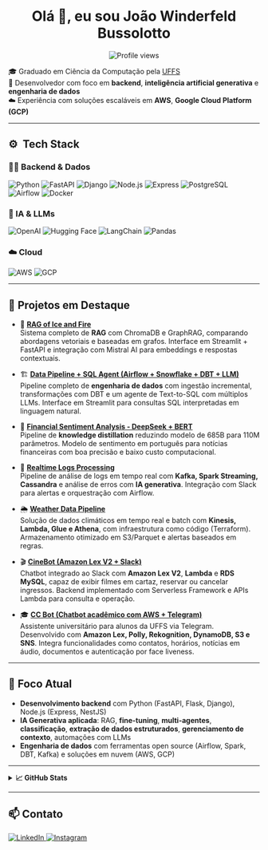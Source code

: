 <!---
<img align="right" height="590em" src="https://raw.githubusercontent.com/gist/joaowinderfeldbussolotto/61a1b529ad7cd2cda9d58fd7153f8eff/raw/c5059cec1959699f19d4de0172690dce20455b75/githubcard.svg"/>
-->

<h1 align="center">Olá 👋, eu sou João Winderfeld Bussolotto</h1>
<p align="center">
  <img src="https://komarev.com/ghpvc/?username=joaowinderfeldbussolotto&color=yellow" alt="Profile views" />
</p>

🎓 Graduado em Ciência da Computação pela <a href="https://www.uffs.edu.br/" target="_blank">UFFS</a>  
💼 Desenvolvedor com foco em **backend**,  **inteligência artificial generativa** e **engenharia de dados**  
☁️ Experiência com soluções escaláveis em **AWS**, **Google Cloud Platform (GCP)** 

---

## ⚙️ &nbsp;Tech Stack

### 👨‍💻 Backend & Dados

![Python](https://img.shields.io/badge/Python-3776AB?style=for-the-badge&logo=python&logoColor=white)
![FastAPI](https://img.shields.io/badge/FastAPI-009688?style=for-the-badge&logo=fastapi&logoColor=white)
![Django](https://img.shields.io/badge/Django-092E20?style=for-the-badge&logo=django&logoColor=white)
![Node.js](https://img.shields.io/badge/Node.js-339933?style=for-the-badge&logo=nodedotjs&logoColor=white)
![Express](https://img.shields.io/badge/Express.js-000000?style=for-the-badge&logo=express&logoColor=white)
![PostgreSQL](https://img.shields.io/badge/PostgreSQL-316192?style=for-the-badge&logo=postgresql&logoColor=white)
![Airflow](https://img.shields.io/badge/Apache%20Airflow-017CEE?style=for-the-badge&logo=apacheairflow&logoColor=white)
![Docker](https://img.shields.io/badge/Docker-2496ED?style=for-the-badge&logo=docker&logoColor=white)

### 🤖 IA & LLMs

![OpenAI](https://img.shields.io/badge/OpenAI-412991?style=for-the-badge&logo=openai&logoColor=white)
![Hugging Face](https://img.shields.io/badge/HuggingFace-FFD21F?style=for-the-badge&logo=huggingface&logoColor=black)
![LangChain](https://img.shields.io/badge/LangChain-000000?style=for-the-badge&logo=LangChain&logoColor=white)
![Pandas](https://img.shields.io/badge/Pandas-150458?style=for-the-badge&logo=pandas&logoColor=white)

### ☁️ Cloud

![AWS](https://img.shields.io/badge/AWS-232F3E?style=for-the-badge&logo=amazonaws&logoColor=white)
![GCP](https://img.shields.io/badge/GCP-4285F4?style=for-the-badge&logo=googlecloud&logoColor=white)

---

## 🚀 Projetos em Destaque

- 🔎 [**RAG of Ice and Fire**](https://github.com/joaowinderfeldbussolotto/rag-of-ice-and-fire)  
  Sistema completo de **RAG** com ChromaDB e GraphRAG, comparando abordagens vetoriais e baseadas em grafos. Interface em Streamlit + FastAPI e integração com Mistral AI para embeddings e respostas contextuais.

- 🏗️ [**Data Pipeline + SQL Agent (Airflow + Snowflake + DBT + LLM)**](https://github.com/joaowinderfeldbussolotto/data-pipeline-snowflake-airflow-dbt)  
  Pipeline completo de **engenharia de dados** com ingestão incremental, transformações com DBT e um agente de Text-to-SQL com múltiplos LLMs. Interface em Streamlit para consultas SQL interpretadas em linguagem natural.

- 🧠 [**Financial Sentiment Analysis - DeepSeek + BERT**](https://github.com/joaowinderfeldbussolotto/deepseek-knowledge-distillation-sentiment-analysis)  
  Pipeline de **knowledge distillation** reduzindo modelo de 685B para 110M parâmetros. Modelo de sentimento em português para notícias financeiras com boa precisão e baixo custo computacional.

- 📡 [**Realtime Logs Processing**](https://github.com/joaowinderfeldbussolotto/realtime-logs-processing)  
  Pipeline de análise de logs em tempo real com **Kafka, Spark Streaming, Cassandra** e análise de erros com **IA generativa**. Integração com Slack para alertas e orquestração com Airflow.

- 🌦️ [**Weather Data Pipeline**](https://github.com/joaowinderfeldbussolotto/aws-realtime-batch-pipeline)  
  Solução de dados climáticos em tempo real e batch com **Kinesis, Lambda, Glue e Athena**, com infraestrutura como código (Terraform). Armazenamento otimizado em S3/Parquet e alertas baseados em regras.

- 🎬 [**CineBot (Amazon Lex V2 + Slack)**](https://github.com/joaowinderfeldbussolotto/CineBot)  
  Chatbot integrado ao Slack com **Amazon Lex V2**, **Lambda** e **RDS MySQL**, capaz de exibir filmes em cartaz, reservar ou cancelar ingressos. Backend implementado com Serverless Framework e APIs Lambda para consulta e operação.

- 🎓 [**CC Bot (Chatbot acadêmico com AWS + Telegram)**](https://github.com/joaowinderfeldbussolotto/UffsBot)  
  Assistente universitário para alunos da UFFS via Telegram. Desenvolvido com **Amazon Lex, Polly, Rekognition, DynamoDB, S3 e SNS**. Integra funcionalidades como contatos, horários, notícias em áudio, documentos e autenticação por face liveness.

---

## 🎯 Foco Atual

- **Desenvolvimento backend** com Python (FastAPI, Flask, Django), Node.js (Express, NestJS)  
- **IA Generativa aplicada**: RAG, **fine-tuning**, **multi-agentes**, **classificação**, **extração de dados estruturados**, **gerenciamento de contexto**, automações com LLMs  
- **Engenharia de dados** com ferramentas open source (Airflow, Spark, DBT, Kafka) e soluções em nuvem (AWS, GCP)

---

<details>
  <summary><strong>📈 GitHub Stats</strong></summary>
  <p align="center">
    <img width="430em" src="https://github-readme-stats.vercel.app/api?username=joaowinderfeldbussolotto&show_icons=true&theme=vision-friendly-dark" alt="GitHub Stats"/>
    <br/>
    <img width="430em" src="https://github-readme-stats.vercel.app/api/top-langs/?username=joaowinderfeldbussolotto&layout=compact&theme=vision-friendly-dark" alt="Top Langs"/>
  </p>
</details>

---

## 📫 Contato

<p align="left">
  <a href="https://www.linkedin.com/in/jo%C3%A3o-victor-winderfeld-bussolotto-aaa914145/" target="_blank">
    <img src="https://img.shields.io/badge/LinkedIn-0A66C2?style=for-the-badge&logo=linkedin&logoColor=white" alt="LinkedIn"/>
  </a>
  <a href="https://instagram.com/joaowinderfeldbussolotto" target="_blank">
    <img src="https://img.shields.io/badge/Instagram-E4405F?style=for-the-badge&logo=instagram&logoColor=white" alt="Instagram"/>
  </a>
</p>
